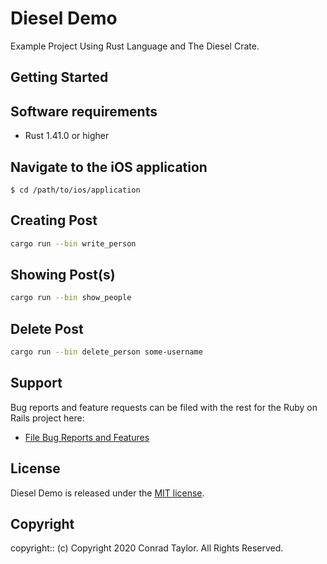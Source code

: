 # Diesel Demo

Example Project Using Rust Language and The Diesel Crate.

## Getting Started

## Software requirements

- Rust 1.41.0 or higher

## Navigate to the iOS application

```
$ cd /path/to/ios/application
```

## Creating Post

```zsh
cargo run --bin write_person
```

## Showing Post(s)

```zsh
cargo run --bin show_people
```

## Delete Post

```zsh
cargo run --bin delete_person some-username
```

## Support

Bug reports and feature requests can be filed with the rest for the Ruby on Rails project here:

- [File Bug Reports and Features](https://github.com/conradwt/diesel-demo/issues)

## License

Diesel Demo is released under the [MIT license](https://mit-license.org).

## Copyright

copyright:: (c) Copyright 2020 Conrad Taylor. All Rights Reserved.
